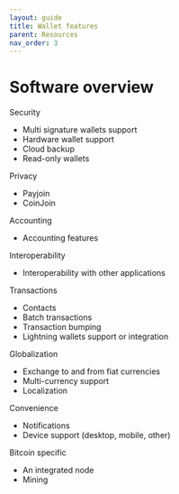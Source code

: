 ```yaml
---
layout: guide
title: Wallet features
parent: Resources
nav_order: 3
---
```


# Software overview

Security
- Multi signature wallets support
- Hardware wallet support
- Cloud backup
- Read-only wallets

Privacy
- Payjoin
- CoinJoin

Accounting
- Accounting features

Interoperability
- Interoperability with other applications

Transactions
- Contacts
- Batch transactions
- Transaction bumping
- Lightning wallets support or integration

Globalization
- Exchange to and from fiat currencies
- Multi-currency support
- Localization

Convenience
- Notifications
- Device support (desktop, mobile, other)

Bitcoin specific
- An integrated node
- Mining